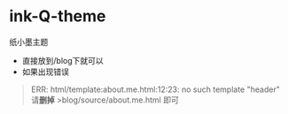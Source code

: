 # ink-Q-theme
纸小墨主题
- 直接放到/blog下就可以
- 如果出现错误
> ERR: html/template:about.me.html:12:23: no such template "header"
> 请**删掉** >blog/source/about.me.html 即可
